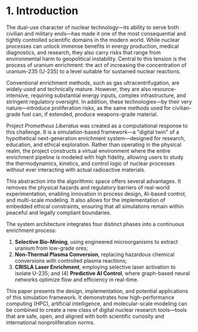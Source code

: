 # 1. Introduction

The dual-use character of nuclear technology—its ability to serve both civilian and military ends—has made it one of the most consequential and tightly controlled scientific domains in the modern world. While nuclear processes can unlock immense benefits in energy production, medical diagnostics, and research, they also carry risks that range from environmental harm to geopolitical instability. Central to this tension is the process of uranium enrichment: the act of increasing the concentration of uranium-235 (U-235) to a level suitable for sustained nuclear reactions.

Conventional enrichment methods, such as gas ultracentrifugation, are widely used and technically mature. However, they are also resource-intensive, requiring substantial energy inputs, complex infrastructure, and stringent regulatory oversight. In addition, these technologies—by their very nature—introduce proliferation risks, as the same methods used for civilian-grade fuel can, if extended, produce weapons-grade material.

Project _Prometheus Liberatus_ was created as a computational response to this challenge. It is a simulation-based framework—a "digital twin" of a hypothetical next-generation enrichment system—designed for research, education, and ethical exploration. Rather than operating in the physical realm, the project constructs a virtual environment where the entire enrichment pipeline is modeled with high fidelity, allowing users to study the thermodynamics, kinetics, and control logic of nuclear processes without ever interacting with actual radioactive materials.

This abstraction into the algorithmic space offers several advantages. It removes the physical hazards and regulatory barriers of real-world experimentation, enabling innovation in process design, AI-based control, and multi-scale modeling. It also allows for the implementation of embedded ethical constraints, ensuring that all simulations remain within peaceful and legally compliant boundaries.

The system architecture integrates four distinct phases into a continuous enrichment process:&#x20;

1. **Selective Bio-Mining**, using engineered microorganisms to extract uranium from low-grade ores;&#x20;
2. **Non-Thermal Plasma Conversion**, replacing hazardous chemical conversions with controlled plasma reactions;&#x20;
3. **CRISLA Laser Enrichment**, employing selective laser activation to isolate U-235; and (4) **Predictive AI Control**, where graph-based neural networks optimize flow and efficiency in real-time.

This paper presents the design, implementation, and potential applications of this simulation framework. It demonstrates how high-performance computing (HPC), artificial intelligence, and molecular-scale modeling can be combined to create a new class of digital nuclear research tools—tools that are safe, open, and aligned with both scientific curiosity and international nonproliferation norms.

